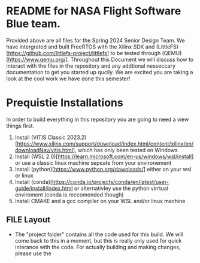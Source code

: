 # README for NASA Flight Software Blue team.
Provided above are all files for the Spring 2024 Senior Design Team. We have intergrated and built FreeRTOS with the Xilinx SDK and (LittleFS)[https://github.com/littlefs-project/littlefs] to be tested through (QEMU)[https://www.qemu.org/]. Throughout this Document we will discuss how to interact with the files in the repository and any addtional nesseccary documentation to get you started up qucily. We are excited you are taking a look at the cool work we have done this semester!


# Prequistie Installations
In order to build everything in this repository you are going to need a view things first.
1. Install (VITIS Classic 2023.2)[https://www.xilinx.com/support/download/index.html/content/xilinx/en/downloadNav/vitis.html], which has only been tested on Windows
2. Install (WSL 2.0)[https://learn.microsoft.com/en-us/windows/wsl/install] or use a classic linux machine sepeate from your environement
3. Install (python)[https://www.python.org/downloads/] either on your wsl or linux
4. Install (conda)[https://conda.io/projects/conda/en/latest/user-guide/install/index.html or alternativley use the python virrtual enviroment (conda is reccomended though)
5. Install CMAKE and a gcc compiler on your WSL and/or linux machine

## FILE Layout
- The "project folder" contains all the code used for this build. We will come back to this in a moment, but this is really only used for quick interance with the code. For actually building and making changes, please use the 
